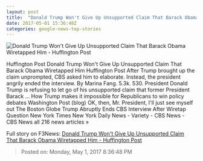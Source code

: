 ```yaml
---
layout: post
title:  "Donald Trump Won't Give Up Unsupported Claim That Barack Obama Wiretapped Him - Huffington Post"
date: 2017-05-01 15:36:48Z
categories: google-news-top-stories
---
```


![Donald Trump Won't Give Up Unsupported Claim That Barack Obama Wiretapped Him - Huffington Post](http://img.huffingtonpost.com/asset//590780c12600001500c48ae2.jpeg)

Huffington Post Donald Trump Won't Give Up Unsupported Claim That Barack Obama Wiretapped Him Huffington Post After Trump brought up the claim unprompted, CBS asked him to elaborate. Instead, the president angrily ended the interview. By Marina Fang. 5.3k. 530. President Donald Trump is refusing to let go of his unsupported claim that former President Barack ... How Trump makes it impossible for Republicans to win policy debates Washington Post (blog) OK, then, Mr. President, I'll just see myself out The Boston Globe Trump Abruptly Ends CBS Interview After Wiretap Question New York Times New York Daily News - Variety - CBS News - CBS News all 216 news articles »


Full story on F3News: [Donald Trump Won't Give Up Unsupported Claim That Barack Obama Wiretapped Him - Huffington Post](http://www.f3nws.com/n/UpbdCB)

> Posted on: Monday, May 1, 2017 8:36:48 PM
